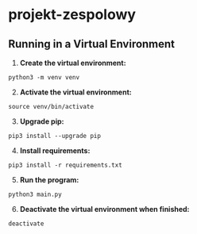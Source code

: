 # projekt-zespolowy

## Running in a Virtual Environment

1. **Create the virtual environment:**

```
python3 -m venv venv
```

2. **Activate the virtual environment:**

```
source venv/bin/activate
```

3. **Upgrade pip:**

```
pip3 install --upgrade pip
```

4. **Install requirements:**

```
pip3 install -r requirements.txt
```

5. **Run the program:**

```
python3 main.py
```

6. **Deactivate the virtual environment when finished:**

```
deactivate
```
